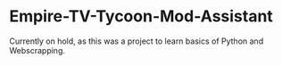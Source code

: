 # Empire-TV-Tycoon-Mod-Assistant
Currently on hold, as this was a project to learn basics of Python and Webscrapping.


<!-- Here are some useful notes for future development:  -->

<!-- Format for XML files are: -->

<!-- XML MOVIES #1.5.0#
----- [IMAGES] -----

TV IMAGES (374x254): CREATE A 'imagesMovieTV' FOLDER UNDER YOUR ADDON FOLDER
PLACE ALL THE IMAGES THERE AND TYPE THE NAME (WITHOUT EXTENSION) IN THE 'IMAGETV' FIELD FOR ANY MOVIE
POSTER IMAGES (112x168): CREATE A 'imagesMoviePoster' FOLDER UNDER YOUR ADDON FOLDER
PLACE ALL THE IMAGES THERE AND TYPE THE NAME (WITHOUT EXTENSION) IN THE 'IMAGEPOSTER' FIELD FOR ANY MOVIE
ALL IMAGES MUST BE PNG

----- [VALUE GUIDE] -----

ID -> THE ID OF THE MOVIE. USE THE SAME ID TO 'EDIT' THE MOVIE OR LEAVE IT BLANK TO PRODUCE A 'NEW' ONE
NAME -> THE NAME OF THE MOVIE
STORYLINE -> THE STORYLINE OF THE MOVIE
YEAR -> THE YEAR THAT THE MOVIE WAS PRODUCED (THIS IS USED IN DAILY QUESTS)
GENRE -> THE GENRE OF THE MOVIE (0) COMEDY (1) DRAMA (2) SCI-FI (3) DOCUMENTARY (4) HORROR (5) WESTERN (6) SPORT (7) FANTASY (8) MUSICAL (9) ROMANCE (10) ACTION (11) GAMESHOW
TYPE -> (1) MOVIES (2) TV SHOWS
EPISODES -> # OF EPISODES IN CASE THAT IT IS A TV SHOW. ACCEPTED VALUES ARE (5), (10) AND (15) IF IT IS A MOVIE THEN (0).
RATING -> THE MOVIE RATING, GOES FROM (0.0) TO (10.0)
BLOCKS -> THE NUMBER OF BLOCKS FOR THIS MOVIE, GOES FROM (1) TO (3)
CULT -> (0) REGULAR MOVIE (1) CULT MOVIE
SPECIAL -> (0) REGULAR MOVIE (1) +16 (2) XXX (3) GLAMOUR (4) CARTOON (5) ANIME
PIRATE -> (0) REGULAR MOVIE (1) PIRATE MOVIE
SPEECH -> TEXT THAT WILL BE SAID BY THE AUDIENCE RANDOMLY WHEN THE MOVIE IS BEING BROADCASTED
IMAGETV -> THE IMAGE NAME (WITHOUT EXTENSION) THAT WILL BE USED FOR THIS MOVIE IN THE TV PICTURE
IMAGEPOSTER -> THE IMAGE NAME (WITHOUT EXTENSION) THAT WILL BE USED FOR THIS MOVIE IN THE LISTS


EXAMPLE OF MODIFYING THE FIRST MOVIE OF THE GAME ID=500 (CHANGED THE STORYLINE AND SCORE), TRANSLATING THE SECOND MOVIE, AND THEN ADDINGA NEW MOVIE AND A NEW TV-SHOW INTO THE GAME

- THE ID FIELD IS ALWAYS REQUIRED, EVEN WITH NEW MOVIES YOU MUST INCLUDE THE ID FIELD AND LEAVE IT BLANK.
- FOR MODIFYING OR TRANSLATING A MOVIE YOU ONLY NEED THE ID AND THE FIELDS THAT YOU WANT TO MODIFY
- WHEN ADDING A NEW MOVIE, YOU NEED TO INCLUDE ALL THE FIELDS EVEN IF SOME OF THEM(STORYLINE,SPEECH AND IMAGES) ARE LEFT BLANK.
--> 
 
<!-- <xml>
	<Movies>
		<Movie>
			<Id value="500">
			<Storyline value="The cross-country adventures of two good-hearted but incredibly stupid friends.">
			<Rating value="6.2">
		</Movie>
		<Movie>
			<Id value="501">
			<Name value="Title in my language">
			<Storyline value="Translated Storyline">
			<Speech value="Translated speech">
		</Movie>
		<Movie>
			<Id value="">
			<Name value="My robot movie">
			<Storyline value="Robots and lasers!">
			<Year value="2016">
			<Genre value="2">
			<Type value="1">
			<Episodes value="0">
			<Rating value="9.3">
			<Blocks value="2">
			<Cult value="0">
			<Special value="0">
			<Pirate value="0">
			<Speech value="Whoooaaahhhh!!!">
			<ImageTV value="">
			<ImagePoster value="">
		</Movie>
		<Movie>
			<Id value="">
			<Name value="My robot show">
			<Storyline value="Robots and lasers! now every week!">
			<Year value="2016">
			<Genre value="2">
			<Type value="2">
			<Episodes value="10">
			<Rating value="9.2">
			<Blocks value="1">
			<Cult value="0">
			<Special value="0">
			<Pirate value="0">
			<Speech value="They are back!!!">
			<ImageTV value="">
			<ImagePoster value="">
		</Movie>
		
	</Movies>
</xml> -->



